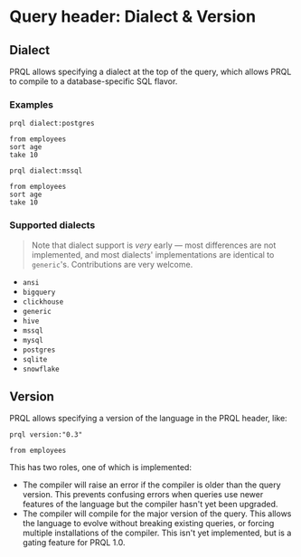 # Query header: Dialect & Version

## Dialect

PRQL allows specifying a dialect at the top of the query, which allows PRQL to
compile to a database-specific SQL flavor.

### Examples

```prql
prql dialect:postgres

from employees
sort age
take 10
```

```prql
prql dialect:mssql

from employees
sort age
take 10
```

### Supported dialects

> Note that dialect support is _very_ early — most differences are not
> implemented, and most dialects' implementations are identical to `generic`'s.
> Contributions are very welcome.

- `ansi`
- `bigquery`
- `clickhouse`
- `generic`
- `hive`
- `mssql`
- `mysql`
- `postgres`
- `sqlite`
- `snowflake`

## Version

PRQL allows specifying a version of the language in the PRQL header, like:

```prql
prql version:"0.3"

from employees
```

This has two roles, one of which is implemented:

- The compiler will raise an error if the compiler is older than the query
  version. This prevents confusing errors when queries use newer features of the
  language but the compiler hasn't yet been upgraded.
- The compiler will compile for the major version of the query. This allows the
  language to evolve without breaking existing queries, or forcing multiple
  installations of the compiler. This isn't yet implemented, but is a gating
  feature for PRQL 1.0.
